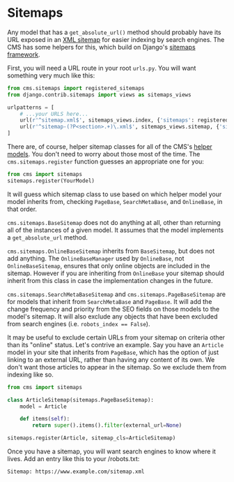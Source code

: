# Sitemaps

Any model that has a `get_absolute_url()` method should probably have its URL exposed in an [XML sitemap](https://en.wikipedia.org/wiki/Sitemaps) for easier indexing by search engines.
The CMS has some helpers for this, which build on Django's [sitemaps framework](https://docs.djangoproject.com/en/dev/ref/contrib/sitemaps/).

First, you will need a URL route in your root `urls.py`. You will want something very much like this:

```python
from cms.sitemaps import registered_sitemaps
from django.contrib.sitemaps import views as sitemaps_views

urlpatterns = [
    # ...your URLS here...
    url(r'^sitemap.xml$', sitemaps_views.index, {'sitemaps': registered_sitemaps}, name='django.contrib.sitemaps.views.sitemap'),
    url(r'^sitemap-(?P<section>.+)\.xml$', sitemaps_views.sitemap, {'sitemaps': registered_sitemaps}, name='django.contrib.sitemaps.views.sitemap'),
]
```

There are, of course, helper sitemap classes for all of the CMS's [helper models](helpers.md).
You don't need to worry about those most of the time.
The `cms.sitemaps.register` function guesses an appropriate one for you:

```python
from cms import sitemaps
sitemaps.register(YourModel)
```

It will guess which sitemap class to use based on which helper model your model inherits from,
checking `PageBase`, `SearchMetaBase`, and `OnlineBase`, in that order.

`cms.sitemaps.BaseSitemap` does not do anything at all, other than returning all of the instances of a given model.
It assumes that the model implements a `get_absolute_url` method.

`cms.sitemaps.OnlineBaseSitemap` inherits from `BaseSitemap`, but does not add anything.
The `OnlineBaseManager` used by `OnlineBase`, not `OnlineBaseSitemap`, ensures that only online objects are included in the sitemap.
However if you are inheriting from `OnlineBase` your sitemap should inherit from this class in case the implementation changes in the future.

`cms.sitemaps.SearchMetaBaseSitemap` and `cms.sitemaps.PageBaseSitemap` are for models that inherit from `SearchMetaBase` and `PageBase`.
It will add the change frequency and priority from the SEO fields on those models to the model's sitemap.
It will also exclude any objects that have been excluded from search engines (i.e. `robots_index == False`).

It may be useful to exclude certain URLs from your sitemap on criteria other than its "online" status.
Let's contrive an example.
Say you have an `Article` model in your site that inherits from `PageBase`, which has the option of just linking to an external URL, rather than having any content of its own.
We don't want those articles to appear in the sitemap. So we exclude them from indexing like so.

```python
from cms import sitemaps

class ArticleSitemap(sitemaps.PageBaseSitemap):
    model = Article

    def items(self):
        return super().items().filter(external_url=None)

sitemaps.register(Article, sitemap_cls=ArticleSitemap)
```

Once you have a sitemap, you will want search engines to know where it lives.
Add an entry like this to your /robots.txt:

```
Sitemap: https://www.example.com/sitemap.xml
```
